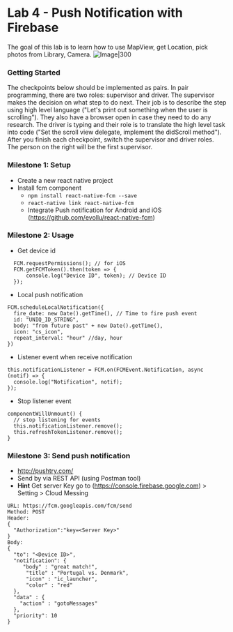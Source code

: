 
# Lab 4 - Push Notification with Firebase


The goal of this lab is to learn how to use MapView, get Location, pick photos from Library, Camera.
![Image|300](https://firebase.google.com/docs/notifications/images/notifications-overview.png)


### Getting Started

The checkpoints below should be implemented as pairs. In pair programming, there are two roles: supervisor and driver.
The supervisor makes the decision on what step to do next. Their job is to describe the step using high level language ("Let's print out something when the user is scrolling"). They also have a browser open in case they need to do any research. 
The driver is typing and their role is to translate the high level task into code ("Set the scroll view delegate, implement the didScroll method").
After you finish each checkpoint, switch the supervisor and driver roles. The person on the right will be the first supervisor.

### Milestone 1: Setup
* Create a new react native project 
* Install fcm component 
  * `npm install react-native-fcm --save`
  * `react-native link react-native-fcm`
  * Integrate Push notification for Android and iOS (https://github.com/evollu/react-native-fcm)
  
### Milestone 2: Usage

* Get device id

```
  FCM.requestPermissions(); // for iOS
  FCM.getFCMToken().then(token => {
      console.log("Device ID", token); // Device ID
  });
```

* Local push notification

```
FCM.scheduleLocalNotification({
  fire_date: new Date().getTime(), // Time to fire push event
  id: "UNIQ_ID_STRING", 
  body: "from future past" + new Date().getTime(),
  icon: "cs_icon",
  repeat_interval: "hour" //day, hour
})
```

* Listener event when receive notification

```
this.notificationListener = FCM.on(FCMEvent.Notification, async (notif) => {
  console.log("Notification", notif);
});
```

* Stop listener event

```
componentWillUnmount() {
  // stop listening for events
  this.notificationListener.remove();
  this.refreshTokenListener.remove();
}
```
  
### Milestone 3: Send push notification 
* http://pushtry.com/
* Send by via REST API (using Postman tool)
 * **Hint** Get server Key go to (https://console.firebase.google.com) > Setting > Cloud Messing

```
URL: https://fcm.googleapis.com/fcm/send
Method: POST
Header:
{
  "Authorization":"key=<Server Key>"
}
Body:
{
  "to": "<Device ID>",
  "notification": {
     "body" : "great match!",
      "title" : "Portugal vs. Denmark",
      "icon" : "ic_launcher",
      "color" : "red"
  },
  "data" : {
  	"action" : "gotoMessages"
  },
  "priority": 10
}
```
